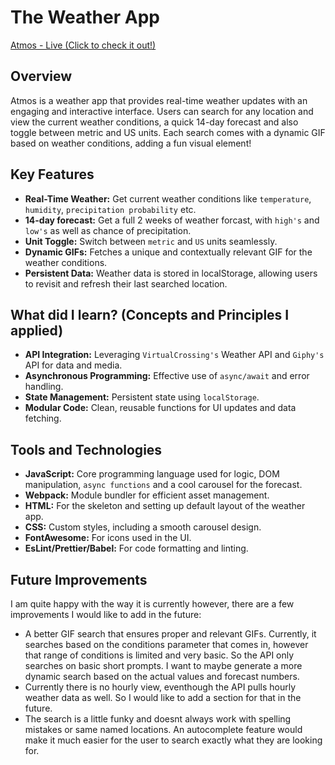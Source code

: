 # The Weather App

[Atmos - Live (Click to check it out!)](https://atif-pathan.github.io/weather-app/)

## Overview

Atmos is a weather app that provides real-time weather updates with an engaging and interactive interface. Users can search for any location and view the current weather conditions, a quick 14-day forecast and also toggle between metric and US units. Each search comes with a dynamic GIF based on weather conditions, adding a fun visual element!

## Key Features

- **Real-Time Weather:** Get current weather conditions like `temperature`, `humidity`, `precipitation probability` etc.
- **14-day forecast:** Get a full 2 weeks of weather forcast, with `high's` and `low's` as well as chance of precipitation.
- **Unit Toggle:** Switch between `metric` and `US` units seamlessly.
- **Dynamic GIFs:** Fetches a unique and contextually relevant GIF for the weather conditions.
- **Persistent Data:** Weather data is stored in localStorage, allowing users to revisit and refresh their last searched location.

## What did I learn? (Concepts and Principles I applied)

- **API Integration:** Leveraging `VirtualCrossing's` Weather API and `Giphy's` API for data and media.
- **Asynchronous Programming:** Effective use of `async/await` and error handling.
- **State Management:** Persistent state using `localStorage`.
- **Modular Code:** Clean, reusable functions for UI updates and data fetching.

## Tools and Technologies

- **JavaScript:** Core programming language used for logic, DOM manipulation, `async functions` and a cool carousel for the forecast.
- **Webpack:** Module bundler for efficient asset management.
- **HTML:** For the skeleton and setting up default layout of the weather app.
- **CSS:** Custom styles, including a smooth carousel design.
- **FontAwesome:** For icons used in the UI.
- **EsLint/Prettier/Babel:** For code formatting and linting.

## Future Improvements

I am quite happy with the way it is currently however, there are a few improvements I would like to add in the future:

- A better GIF search that ensures proper and relevant GIFs. Currently, it searches based on the conditions parameter that comes in, however that range of conditions is limited and very basic. So the API only searches on basic short prompts. I want to maybe generate a more dynamic search based on the actual values and forecast numbers.
- Currently there is no hourly view, eventhough the API pulls hourly weather data as well. So I would like to add a section for that in the future.
- The search is a little funky and doesnt always work with spelling mistakes or same named locations. An autocomplete feature would make it much easier for the user to search exactly what they are looking for.
